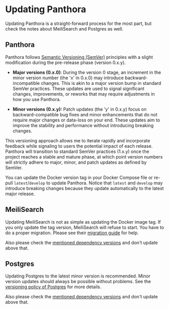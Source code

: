# Updating Panthora

Updating Panthora is a straight-forward process for the most part, but check the notes about MeiliSearch and Postgres as well.

## Panthora

Panthora follows [Semantic Versioning (SemVer)](https://semver.org/) principles with a slight modification during the pre-release phase (version 0.x.y).

- **Major versions (0.x.0)**: During the version 0 stage, an increment in the minor version number (the 'x' in 0.x.0) may introduce backward-incompatible changes. This is akin to a major version bump in standard SemVer practices. These updates are used to signal significant changes, improvements, or reworks that may require adjustments in how you use Panthora.

- **Minor versions (0.x.y):** Patch updates (the 'y' in 0.x.y) focus on backward-compatible bug fixes and minor enhancements that do not require major changes or data-loss on your end. These updates aim to improve the stability and performance without introducing breaking changes.

This versioning approach allows me to iterate rapidly and incorporate feedback while signaling to users the potential impact of each release. Panthora will transition to standard SemVer practices (1.x.y) once the project reaches a stable and mature phase, at which point version numbers will strictly adhere to major, minor, and patch updates as defined by SemVer.

You can update the Docker version tag in your Docker Compose file or re-pull `latest`/`develop` to update Panthora. Notice that `latest` and `develop` may introduce breaking changes because they update automatically to the latest major release.

## MeiliSearch

Updating MeiliSearch is not as simple as updating the Docker image tag. If you only update the tag version, MeiliSearch will refuse to start. You have to do a proper migration. Please see their [migration guide](https://www.meilisearch.com/docs/learn/update_and_migration/updating#updating-a-local-or-deployed-meilisearch-instance) for help.

Also please check the [mentioned dependency versions](./hosting.md#dependencies) and don't update above that.

## Postgres

Updating Postgres to the latest minor version is recommended. Minor version updates should always be possible without problems. See the [versioning policy of Postgres](https://www.postgresql.org/support/versioning/) for more details.

Also please check the [mentioned dependency versions](./hosting.md#dependencies) and don't update above that.
